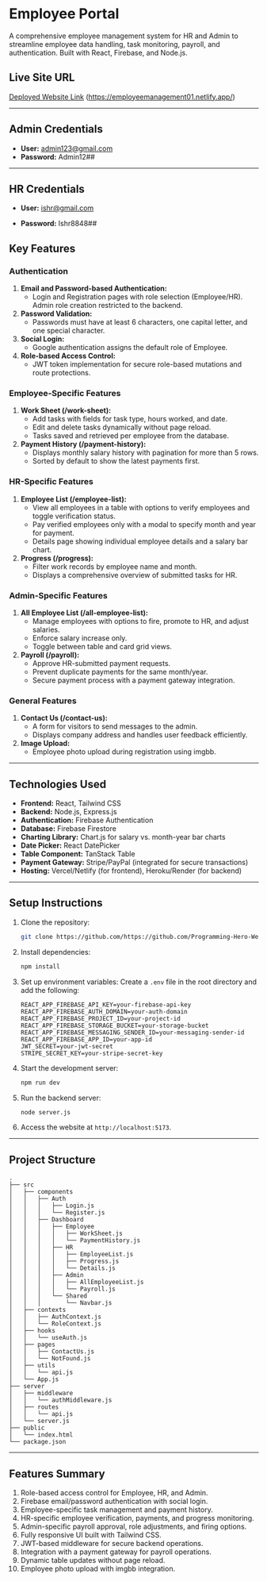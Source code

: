 # Employee Portal

A comprehensive employee management system for HR and Admin to streamline
employee data handling, task monitoring, payroll, and authentication. Built with
React, Firebase, and Node.js.

## Live Site URL

[Deployed Website Link](#) (https://employeemanagement01.netlify.app/)

---

## Admin Credentials

- **User:** admin123@gmail.com
- **Password:** Admin12##

---

## HR Credentials

- **User:** ishr@gmail.com

- **Password:** Ishr8848##

## Key Features

### Authentication

1. **Email and Password-based Authentication:**
   - Login and Registration pages with role selection (Employee/HR). Admin role
     creation restricted to the backend.
2. **Password Validation:**
   - Passwords must have at least 6 characters, one capital letter, and one
     special character.
3. **Social Login:**
   - Google authentication assigns the default role of Employee.
4. **Role-based Access Control:**
   - JWT token implementation for secure role-based mutations and route
     protections.

### Employee-Specific Features

1. **Work Sheet (/work-sheet):**
   - Add tasks with fields for task type, hours worked, and date.
   - Edit and delete tasks dynamically without page reload.
   - Tasks saved and retrieved per employee from the database.
2. **Payment History (/payment-history):**
   - Displays monthly salary history with pagination for more than 5 rows.
   - Sorted by default to show the latest payments first.

### HR-Specific Features

1. **Employee List (/employee-list):**
   - View all employees in a table with options to verify employees and toggle
     verification status.
   - Pay verified employees only with a modal to specify month and year for
     payment.
   - Details page showing individual employee details and a salary bar chart.
2. **Progress (/progress):**
   - Filter work records by employee name and month.
   - Displays a comprehensive overview of submitted tasks for HR.

### Admin-Specific Features

1. **All Employee List (/all-employee-list):**
   - Manage employees with options to fire, promote to HR, and adjust salaries.
   - Enforce salary increase only.
   - Toggle between table and card grid views.
2. **Payroll (/payroll):**
   - Approve HR-submitted payment requests.
   - Prevent duplicate payments for the same month/year.
   - Secure payment process with a payment gateway integration.

### General Features

1. **Contact Us (/contact-us):**
   - A form for visitors to send messages to the admin.
   - Displays company address and handles user feedback efficiently.
2. **Image Upload:**
   - Employee photo upload during registration using imgbb.

---

## Technologies Used

- **Frontend:** React, Tailwind CSS
- **Backend:** Node.js, Express.js
- **Authentication:** Firebase Authentication
- **Database:** Firebase Firestore
- **Charting Library:** Chart.js for salary vs. month-year bar charts
- **Date Picker:** React DatePicker
- **Table Component:** TanStack Table
- **Payment Gateway:** Stripe/PayPal (integrated for secure transactions)
- **Hosting:** Vercel/Netlify (for frontend), Heroku/Render (for backend)

---

## Setup Instructions

1. Clone the repository:

   ```bash
   git clone https://github.com/https://github.com/Programming-Hero-Web-Course4/b10a12-client-side-tawhidbokth
   ```

2. Install dependencies:

   ```bash
   npm install
   ```

3. Set up environment variables: Create a `.env` file in the root directory and
   add the following:

   ```env
   REACT_APP_FIREBASE_API_KEY=your-firebase-api-key
   REACT_APP_FIREBASE_AUTH_DOMAIN=your-auth-domain
   REACT_APP_FIREBASE_PROJECT_ID=your-project-id
   REACT_APP_FIREBASE_STORAGE_BUCKET=your-storage-bucket
   REACT_APP_FIREBASE_MESSAGING_SENDER_ID=your-messaging-sender-id
   REACT_APP_FIREBASE_APP_ID=your-app-id
   JWT_SECRET=your-jwt-secret
   STRIPE_SECRET_KEY=your-stripe-secret-key
   ```

4. Start the development server:

   ```bash
   npm run dev
   ```

5. Run the backend server:

   ```bash
   node server.js
   ```

6. Access the website at `http://localhost:5173`.

---

## Project Structure

```
.
├── src
│   ├── components
│   │   ├── Auth
│   │   │   ├── Login.js
│   │   │   └── Register.js
│   │   ├── Dashboard
│   │   │   ├── Employee
│   │   │   │   ├── WorkSheet.js
│   │   │   │   └── PaymentHistory.js
│   │   │   ├── HR
│   │   │   │   ├── EmployeeList.js
│   │   │   │   ├── Progress.js
│   │   │   │   └── Details.js
│   │   │   ├── Admin
│   │   │   │   ├── AllEmployeeList.js
│   │   │   │   └── Payroll.js
│   │   │   └── Shared
│   │   │       └── Navbar.js
│   ├── contexts
│   │   ├── AuthContext.js
│   │   └── RoleContext.js
│   ├── hooks
│   │   └── useAuth.js
│   ├── pages
│   │   ├── ContactUs.js
│   │   └── NotFound.js
│   ├── utils
│   │   └── api.js
│   └── App.js
├── server
│   ├── middleware
│   │   └── authMiddleware.js
│   ├── routes
│   │   └── api.js
│   └── server.js
├── public
│   └── index.html
└── package.json
```

---

## Features Summary

1. Role-based access control for Employee, HR, and Admin.
2. Firebase email/password authentication with social login.
3. Employee-specific task management and payment history.
4. HR-specific employee verification, payments, and progress monitoring.
5. Admin-specific payroll approval, role adjustments, and firing options.
6. Fully responsive UI built with Tailwind CSS.
7. JWT-based middleware for secure backend operations.
8. Integration with a payment gateway for payroll operations.
9. Dynamic table updates without page reload.
10. Employee photo upload with imgbb integration.
